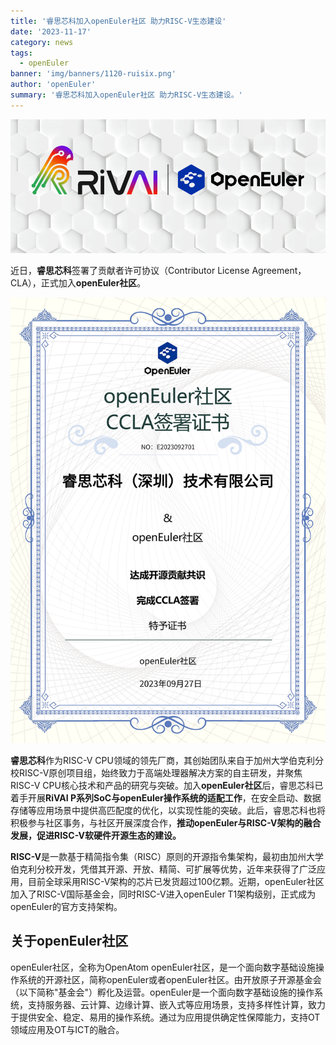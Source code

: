 ```yaml
---
title: '睿思芯科加入openEuler社区 助力RISC-V生态建设'
date: '2023-11-17'
category: news
tags:
  - openEuler
banner: 'img/banners/1120-ruisix.png'
author: 'openEuler'
summary: '睿思芯科加入openEuler社区 助力RISC-V生态建设。'
---
```



<img src="./media/image1.png" width="1000" >

近日，**睿思芯科**签署了贡献者许可协议（Contributor License
Agreement，CLA），正式加入**openEuler社区**。

<img src="./media/image2.png" width="1000" >

**睿思芯科**作为RISC-V
CPU领域的领先厂商，其创始团队来自于加州大学伯克利分校RISC-V原创项目组，始终致力于高端处理器解决方案的自主研发，并聚焦RISC-V
CPU核心技术和产品的研究与突破。加入**openEuler社区**后，睿思芯科已着手开展**RiVAI
P系列SoC与openEuler操作系统的适配工作**，在安全启动、数据存储等应用场景中提供高匹配度的优化，以实现性能的突破。此后，睿思芯科也将积极参与社区事务，与社区开展深度合作，**推动openEuler与RISC-V架构的融合发展，促进RISC-V软硬件开源生态的建设。**

**RISC-V**是一款基于精简指令集（RISC）原则的开源指令集架构，最初由加州大学伯克利分校开发，凭借其开源、开放、精简、可扩展等优势，近年来获得了广泛应用，目前全球采用RISC-V架构的芯片已发货超过100亿颗。近期，openEuler社区加入了RISC-V国际基金会，同时RISC-V进入openEuler
T1架构级别，正式成为openEuler的官方支持架构。

关于openEuler社区
-----------------

openEuler社区，全称为OpenAtom
openEuler社区，是一个面向数字基础设施操作系统的开源社区，简称openEuler或者openEuler社区。由开放原子开源基金会（以下简称"基金会"）孵化及运营。openEuler是一个面向数字基础设施的操作系统，支持服务器、云计算、边缘计算、嵌入式等应用场景，支持多样性计算，致力于提供安全、稳定、易用的操作系统。通过为应用提供确定性保障能力，支持OT领域应用及OT与ICT的融合。

